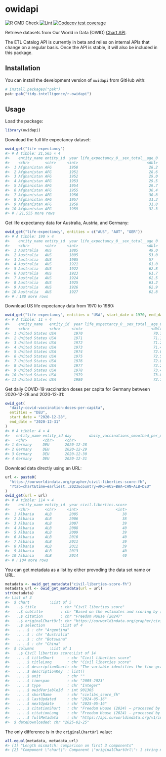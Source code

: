 
<!-- README.md is generated from README.Rmd. Please edit that file -->

# owidapi

<!-- badges: start -->

![R CMD
Check](https://github.com/tidy-intelligence/r-owidapi/actions/workflows/R-CMD-check.yaml/badge.svg)
![Lint](https://github.com/tidy-intelligence/r-owidapi/actions/workflows/lint.yaml/badge.svg)
[![Codecov test
coverage](https://codecov.io/gh/tidy-intelligence/r-owidapi/graph/badge.svg)](https://app.codecov.io/gh/tidy-intelligence/r-owidapi)
<!-- badges: end -->

Retrieve datasets from Our World in Data (OWID) [Chart
API](https://docs.owid.io/projects/etl/api/).

The ETL Catalog API is currently in beta and relies on internal APIs
that change on a regular basis. Once the API is stable, it will also be
included in this package.

## Installation

You can install the development version of `owidapi` from GitHub with:

``` r
# install.packages("pak")
pak::pak("tidy-intelligence/r-owidapi")
```

## Usage

Load the package:

``` r
library(owidapi)
```

Download the full life expectancy dataset:

``` r
owid_get("life-expectancy")
#> # A tibble: 21,565 × 4
#>    entity_name entity_id  year life_expectancy_0__sex_total__age_0
#>    <chr>       <chr>     <int>                               <dbl>
#>  1 Afghanistan AFG        1950                                28.2
#>  2 Afghanistan AFG        1951                                28.6
#>  3 Afghanistan AFG        1952                                29.0
#>  4 Afghanistan AFG        1953                                29.5
#>  5 Afghanistan AFG        1954                                29.7
#>  6 Afghanistan AFG        1955                                30.4
#>  7 Afghanistan AFG        1956                                30.8
#>  8 Afghanistan AFG        1957                                31.3
#>  9 Afghanistan AFG        1958                                31.8
#> 10 Afghanistan AFG        1959                                32.3
#> # ℹ 21,555 more rows
```

Get life expectancy data for Australia, Austria, and Germany:

``` r
owid_get("life-expectancy", entities = c("AUS", "AUT", "GER"))
#> # A tibble: 190 × 4
#>    entity_name entity_id  year life_expectancy_0__sex_total__age_0
#>    <chr>       <chr>     <int>                               <dbl>
#>  1 Australia   AUS        1885                                49.0
#>  2 Australia   AUS        1895                                53.0
#>  3 Australia   AUS        1905                                57  
#>  4 Australia   AUS        1921                                61.0
#>  5 Australia   AUS        1922                                62.8
#>  6 Australia   AUS        1923                                61.7
#>  7 Australia   AUS        1924                                62.5
#>  8 Australia   AUS        1925                                63.2
#>  9 Australia   AUS        1926                                62.9
#> 10 Australia   AUS        1927                                62.8
#> # ℹ 180 more rows
```

Download US life expectancy data from 1970 to 1980:

``` r
owid_get("life-expectancy", entities = "USA", start_date = 1970, end_date = 1980)
#> # A tibble: 11 × 4
#>    entity_name   entity_id  year life_expectancy_0__sex_total__age_0
#>    <chr>         <chr>     <int>                               <dbl>
#>  1 United States USA        1970                                70.7
#>  2 United States USA        1971                                71.1
#>  3 United States USA        1972                                71.2
#>  4 United States USA        1973                                71.4
#>  5 United States USA        1974                                72.0
#>  6 United States USA        1975                                72.5
#>  7 United States USA        1976                                72.8
#>  8 United States USA        1977                                73.2
#>  9 United States USA        1978                                73.4
#> 10 United States USA        1979                                73.8
#> 11 United States USA        1980                                73.7
```

Get daily COVID-19 vaccination doses per capita for Germany between
2020-12-28 and 2020-12-31:

``` r
owid_get(
  "daily-covid-vaccination-doses-per-capita",
  entities = "DEU",
  start_date = "2020-12-28",
  end_date = "2020-12-31"
)
#> # A tibble: 4 × 4
#>   entity_name entity_id day        daily_vaccinations_smoothed_per_million
#>   <chr>       <chr>     <chr>                                        <dbl>
#> 1 Germany     DEU       2020-12-28                                  0.0215
#> 2 Germany     DEU       2020-12-29                                  0.0406
#> 3 Germany     DEU       2020-12-30                                  0.0525
#> 4 Germany     DEU       2020-12-31                                  0.0543
```

Download data directly using an URL:

``` r
url <- paste0(
  "https://ourworldindata.org/grapher/civil-liberties-score-fh",
  "?tab=chart&time=earliest..2023&country=ARG~AUS~BWA~CHN~ALB~DEU"
)
owid_get(url = url)
#> # A tibble: 114 × 4
#>    entity_name entity_id  year civil.liberties.score
#>    <chr>       <chr>     <int>                 <int>
#>  1 Albania     ALB        2005                    38
#>  2 Albania     ALB        2006                    38
#>  3 Albania     ALB        2007                    39
#>  4 Albania     ALB        2008                    40
#>  5 Albania     ALB        2009                    39
#>  6 Albania     ALB        2010                    40
#>  7 Albania     ALB        2011                    39
#>  8 Albania     ALB        2012                    39
#>  9 Albania     ALB        2013                    40
#> 10 Albania     ALB        2014                    40
#> # ℹ 104 more rows
```

You can get metadata as a list by either provoding the data set name or
URL.

``` r
metadata <- owid_get_metadata("civil-liberties-score-fh")
metadata_url <- owid_get_metadata(url = url)
str(metadata)
#> List of 3
#>  $ chart         :List of 5
#>   ..$ title           : chr "Civil liberties score"
#>   ..$ subtitle        : chr "Based on the estimates and scoring by [Freedom House (2024)](#dod:freedom-house). It captures the extent of fre"| __truncated__
#>   ..$ citation        : chr "Freedom House (2024)"
#>   ..$ originalChartUrl: chr "https://ourworldindata.org/grapher/civil-liberties-score-fh"
#>   ..$ selection       :List of 4
#>   .. ..$ : chr "Argentina"
#>   .. ..$ : chr "Australia"
#>   .. ..$ : chr "Botswana"
#>   .. ..$ : chr "China"
#>  $ columns       :List of 1
#>   ..$ Civil liberties score:List of 14
#>   .. ..$ titleShort      : chr "Civil liberties score"
#>   .. ..$ titleLong       : chr "Civil liberties score"
#>   .. ..$ descriptionShort: chr "The variable identifies the fine-grained extent of freedom of expression and association, the rule of law, and "| __truncated__
#>   .. ..$ descriptionKey  : list()
#>   .. ..$ unit            : chr ""
#>   .. ..$ timespan        : chr "2005-2023"
#>   .. ..$ type            : chr "Integer"
#>   .. ..$ owidVariableId  : int 901305
#>   .. ..$ shortName       : chr "civlibs_score_fh"
#>   .. ..$ lastUpdated     : chr "2024-05-16"
#>   .. ..$ nextUpdate      : chr "2025-05-16"
#>   .. ..$ citationShort   : chr "Freedom House (2024) – processed by Our World in Data"
#>   .. ..$ citationLong    : chr "Freedom House (2024) – processed by Our World in Data. “Civil liberties score” [dataset]. Freedom House, “Freed"| __truncated__
#>   .. ..$ fullMetadata    : chr "https://api.ourworldindata.org/v1/indicators/901305.metadata.json"
#>  $ dateDownloaded: chr "2025-02-25"
```

The only difference is in the `originalChartUrl` value:

``` r
all.equal(metadata, metadata_url)
#> [1] "Length mismatch: comparison on first 3 components"                     
#> [2] "Component \"chart\": Component \"originalChartUrl\": 1 string mismatch"
```
